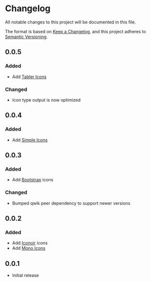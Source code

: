 # Changelog

All notable changes to this project will be documented in this file.

The format is based on [Keep a Changelog](https://keepachangelog.com/en/1.0.0/),
and this project adheres to [Semantic Versioning](https://semver.org/spec/v2.0.0.html).

## 0.0.5

### Added

- Add [Tabler Icons](https://tabler-icons.io/)

### Changed

- Icon type output is now optimized

## 0.0.4

### Added

- Add [Simple Icons](https://simpleicons.org/)

## 0.0.3

### Added

- Add [Bootstrap](https://icons.getbootstrap.com/) icons

### Changed

- Bumped qwik peer dependency to support newer versions

## 0.0.2

### Added

- Add [Iconoir](https://iconoir.com/) icons
- Add [Mono Icons](https://icons.mono.company/)

## 0.0.1

- Initial release
